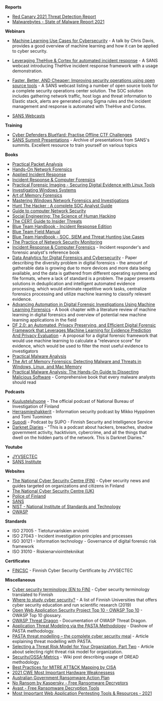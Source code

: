

**Reports**

* [Red Canary 2021 Threat Detection Report](https://redcanary.com/threat-detection-report/)
* [Malwarebytes - State of Malware Report 2021](https://www.malwarebytes.com/resources/files/2021/04/mwb_stateofmalware2021_exec-summary_with-cta_final.pdf)




**Webinars**

* [Machine Learning Use Cases for Cybersecurity](https://youtu.be/jmVPLwjm_zs) - A talk by Chris Davis, provides a good overview of machine learning and how it can be applied to cyber security.
* [Leveraging TheHive & Cortex for automated incident response](https://www.youtube.com/watch?v=K6K1fNpbf9w) - A SANS webcast introducing TheHive incident response framework with a usage demonstration.
* [Faster, Better, AND Cheaper: Improving security operations using open source tools](https://www.youtube.com/watch?v=jhOpV9eEeb0) - A SANS webcast listing a number of open source tools for a complete security operations center solution. The SOC solution includes gathering network traffic, host logs and threat information to Elastic stack, alerts are generated using Sigma rules and the incident management and response is automated with TheHive and Cortex.

* [SANS Webcasts](https://www.sans.org/webcasts/)


**Training**

* [Cyber Defenders BlueYard: Practise Offline CTF Challenges](https://cyberdefenders.org/labs/)
* [SANS Summit Presentations](https://www.sans.org/presentations/) - Archive of presentations from SANS's summits. Excellent resource to train yourself on various topics

**Books**

* [Practical Packet Analysis](https://www.amazon.com/Practical-Packet-Analysis-Wireshark-Real-World/dp/1593272669)
* [Hands-On Network Forensics](https://www.amazon.com/Hands-Network-Forensics-Investigate-evidences-ebook/dp/B07FDBJ52L)
* [Applied Incident Response](https://www.amazon.com/Applied-Incident-Response-Steve-Anson/dp/1119560268)
* [Incident Response & Computer Forensics](https://www.amazon.com/Incident-Response-Computer-Forensics-Third/dp/0071798684)
* [Practical Forensic Imaging - Securing Digital Evidence with Linux Tools](https://www.amazon.com/Practical-Forensic-Imaging-Securing-Evidence/dp/1593277938)
* [Investigating Windows Systems](https://www.amazon.com/Investigating-Windows-Systems-Harlan-Carvey/dp/0128114150)
* [Art of Memory Forensics](https://www.amazon.com/Art-Memory-Forensics-Detecting-Malware/dp/1118825098)
* [Mastering Windows Network Forensics and Investigations](https://www.amazon.com/Mastering-Windows-Network-Forensics-Investigation/dp/1118163826)
* [Hunt The Hacker : A complete SOC Analyst Guide](https://www.amazon.com/Hunt-Hackers-Complete-Analyst-Guide/dp/9390396794)
* [Guide to computer Network Security](https://www.amazon.com/Computer-Network-Security-Communications-Networks/dp/1447145429)
* [Social Engineering: The Science of Human Hacking](https://www.amazon.com/Social-Engineering-Science-Human-Hacking/dp/111943338X)
* [The CERT Guide to Insider Threats](https://www.amazon.com/CERT-Guide-Insider-Threats-Information/dp/0321812573)
* [Blue Team Handbook - Incident Response Edition](https://www.amazon.com/Blue-Team-Handbook-condensed-Responder/dp/1500734756)
* [Blue Team Field Manual](https://www.amazon.com/Blue-Team-Field-Manual-BTFM/dp/154101636X)
* [Blue Team Handbook - SOC, SIEM and Threat Hunting Use Cases](https://www.amazon.com/Blue-Team-Handbook-condensed-Operations/dp/1726273989)
* [The Practice of Network Security Monitoring](https://www.amazon.com/Practice-Network-Security-Monitoring-Understanding/dp/1593275099)
* [Incident Response & Computer Forensics](https://www.amazon.com/Incident-Response-Computer-Forensics-Third/dp/0071798684) - Incident responder's and forensic analyst's reference book
* [Data Analytics for Digital Forensics and Cybersecurity](https://www.researchgate.net/publication/320373832_Data_Analytics_for_Digital_Forensics_and_Cybersecurity) - Paper describing the diversity problem in digital forensics - the amount of gatherable data is growing due to more devices and more data being available, and the data is gathered from different operating systems and file formats, where a lack of standard is a problem. The paper presents solutions in deduplication and intelligent automated evidence processing, which would eliminate repetitive work tasks, centralize forensics processing and utilize machine learning to classify relevant evidence.
* [Advancing Automation in Digital Forensic Investigations Using Machine Learning Forensics](https://www.intechopen.com/books/digital-forensic-science/advancing-automation-in-digital-forensic-investigations-using-machine-learning-forensics) - A book chapter with a literature review of machine learning in digital forensics and overview of potential new machine learning applications in the field
* [DF 2.0: an Automated, Privacy Preserving, and Efficient Digital Forensic Framework that Leverages Machine Learning for Evidence Prediction And Privacy Evaluation](https://commons.erau.edu/jdfsl/vol14/iss2/3/) - A proposal for a digital forensic framework that would use machine learning to calculate a "relevance score" for evidence, which would be used to filter the most useful evidence to investigators 
* [Practical Malware Analysis](https://www.amazon.com/Practical-Malware-Analysis-Hands-Dissecting/dp/1593272901)
* [The Art of Memory Forensics: Detecting Malware and Threats in Windows, Linux, and Mac Memory](https://www.amazon.com/Art-Memory-Forensics-Detecting-Malware/dp/1118825098)
* [Practical Malware Analysis: The Hands-On Guide to Dissecting Malicious Software](https://www.amazon.com/Practical-Malware-Analysis-Hands-Dissecting/dp/1593272901) - Comprehensive book that every malware analysts should read

**Podcasts**

* [Kuulusteluhuone](https://open.spotify.com/show/6TUoUF3WDIdZlQwKCRz8cv) - The official podcast of National Bureau of Investigation of Finland
* [Herrasmieshakkerit](https://www.f-secure.com/fi/business/podcasts/herrasmieshakkerit) - Information security podcast by Mikko Hyppönen and Tomi Tuominen
* [Supodi](https://supo.fi/supodi) - Podcast by SUPO - Finnish Security and Intelligence Service
* [Darknet Diaries](https://darknetdiaries.com) - "This is a podcast about hackers, breaches, shadow government activity, hacktivism, cybercrime, and all the things that dwell on the hidden parts of the network. This is Darknet Diaries."

**Youtube**

* [JYVSECTEC](https://www.youtube.com/channel/UCRD1NIpM6_jDg06_c5mxBrw)
* [SANS Institute](https://www.youtube.com/channel/UC2uPNhGken-ogEpJDi4ly6w)

**Websites**

* [The National Cyber Security Centre (FIN)](https://www.kyberturvallisuuskeskus.fi/) - Cyber security news and guides targeted on organizations and citizens in Finland
* [The National Cyber Security Centre (UK)](https://www.ncsc.gov.uk/)
* [Police of Finland](https://www.poliisi.fi/rikokset/kyberrikollisuus)
* [SANS](https://www.sans.org/)
* [NIST - National Institute of Standards and Technology](https://www.nist.gov/)
* [OWASP](https://owasp.org/)

**Standards**

* ISO 27005 - Tietoturvariskien arviointi
* ISO 27043 - Incident investigation principles and processes
* ISO 30121 - Information technology - Governance of digital forensic risk framework
* ISO 31010 - Riskienarviointitekniikat

**Certificates**

* [FINCSC](https://www.fincsc.fi/) - Finnish Cyber Security Certificate by JYVSECTEC

**Miscellaneous**

* [Cyber security terminology (EN to FIN)](https://turvallisuuskomitea.fi/kyberturvallisuuden-sanasto/) - Cyber security terminology translated to Finnish
* [Where to study cyber security?](https://www.jyu.fi/it/fi/tutkimus/julkaisut/it-julkaisut/kyberalan_koulutus_suomessa_verkkoversio.pdf) - A list of Finnish Universities that offers cyber security education and run scientific research (2019)
* [Open Web Application Security Project Top 10 - OWASP Top 10](https://www.synopsys.com/glossary/what-is-owasp-top-10.html) - OWASP Top 10 glossary.
* [OWASP Threat Dragon](https://owasp.org/www-project-threat-dragon/) - Documentation of OWASP Threat Dragon.
* [Application Threat Modeling via the PASTA Methodology](https://owasp.org/www-pdf-archive/APAC13_TonyUV.pdf) - Diashow of PASTA methodology.
* [PASTA threat modelling – the complete cyber security meal](https://www.cynance.co/pasta-threat-modelling/) - Article explaining threat modelling with PASTA.
* [Selecting a Threat Risk Model for Your Organization, Part Two](https://www.esecurityplanet.com/networks/selecting-a-threat-risk-model-for-your-organization-part-two/) - Article about selecting right threat risk model for organization.
* [Security/OSSA-Metrics](https://wiki.openstack.org/wiki/Security/OSSA-Metrics#DREAD) - Wiki post describing usage of DREAD methodology.
* [Best Practices for MITRE ATT&CK Mapping by CISA](https://www.cisa.gov/uscert/ncas/current-activity/2021/06/02/cisa-releases-best-practices-mapping-mitre-attckr)
* [2021 CWE Most Important Hardware Weaknessess](https://cwe.mitre.org/scoring/lists/2021_CWE_MIHW.html)
* [Australian Government Ransomware Action Plan](https://www.homeaffairs.gov.au/cyber-security-subsite/files/ransomware-action-plan.pdf)
* [No Ransom by Kaspersky - Free Ransomware Decryptors](https://noransom.kaspersky.com/)
* [Avast - Free Ransomware Decryption Tools](https://www.avast.com/en-au/ransomware-decryption-tools#pc)
* [Most Important Web Application Pentesting Tools & Resources - 2021](https://gbhackers-com.cdn.ampproject.org/c/s/gbhackers.com/web-application-security-tools-resources/amp/)
